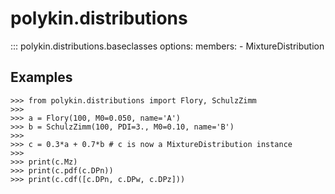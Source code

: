 # polykin.distributions

::: polykin.distributions.baseclasses
    options:
        members:
            - MixtureDistribution

## Examples

```pycon exec="on" source="console"
>>> from polykin.distributions import Flory, SchulzZimm
>>> 
>>> a = Flory(100, M0=0.050, name='A')
>>> b = SchulzZimm(100, PDI=3., M0=0.10, name='B')
>>> 
>>> c = 0.3*a + 0.7*b # c is now a MixtureDistribution instance
>>> 
>>> print(c.Mz)
>>> print(c.pdf(c.DPn))
>>> print(c.cdf([c.DPn, c.DPw, c.DPz]))
```
